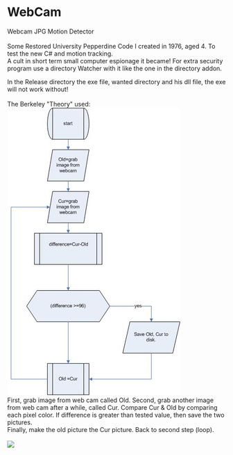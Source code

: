 # WebCam
Webcam JPG Motion Detector<br /><br />
Some Restored University Pepperdine Code I created in 1976, aged 4. To test the new C# and motion tracking.<br />
A cult in short term small computer espionage it became! For extra security program use a directory Watcher with it like the one in the directory addon.<br />

In the Release directory the exe file, wanted directory and his dll file, the exe will not work without!<br /><br />
The Berkeley "Theory" used:<br />
<img src="https://github.com/RayColt/WebCam/blob/master/Resources/the-berkeley-theory.jpg" /><br />
First, grab image from web cam called Old. Second, grab another image from web cam after a while, called Cur. Compare Cur & Old by comparing each pixel color. 
If difference is greater than tested value, then save the two pictures.<br />
Finally, make the old picture the Cur picture. Back to second step (loop).
<br /><br />
<img src="https://github.com/RayColt/WebCam/tree/master/Resources/webcam.jpg" /><br />
